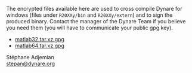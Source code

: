 The encrypted files available here are used to cross compile Dynare for windows (files under `R20XXy/bin` and `R20XXy/extern`) and to sign the produced binary. Contact the manager of the Dynare Team if you believe you need them (you will have to communicate your public gpg key).

 - [matlab32.tar.xz.gpg](http://www.dynare.org/matlab/matlab32.tar.xz.gpg)
 - [matlab64.tar.xz.gpg](http://www.dynare.org/matlab/matlab64.tar.xz.gpg)

Stéphane Adjemian<br>
stepan@dynare.org